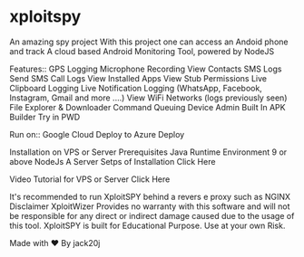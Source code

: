 # xploitspy
An amazing spy project
With this project one can access an Andoid phone and track 
A cloud based Android Monitoring Tool, powered by NodeJS

Features::
GPS Logging
Microphone Recording
View Contacts
SMS Logs
Send SMS
Call Logs
View Installed Apps
View Stub Permissions
Live Clipboard Logging
Live Notification Logging (WhatsApp, Facebook, Instagram, Gmail and more ....)
View WiFi Networks (logs previously seen)
File Explorer & Downloader
Command Queuing
Device Admin
Built In APK Builder
Try in PWD

Run on:: Google Cloud
Deploy to Azure
Deploy

Installation on VPS or Server
Prerequisites
Java Runtime Environment 9 or above
NodeJs
A Server
Setps of Installation Click Here

Video Tutorial for VPS or Server Click Here

It's recommended to run XploitSPY behind a revers
e proxy such as NGINX
Disclaimer
XploitWizer Provides no warranty with this software and will not be responsible for any direct or indirect damage caused due to the usage of this tool.
XploitSPY is built for Educational Purpose. Use at your own Risk.


Made with ❤️ By jack20j
